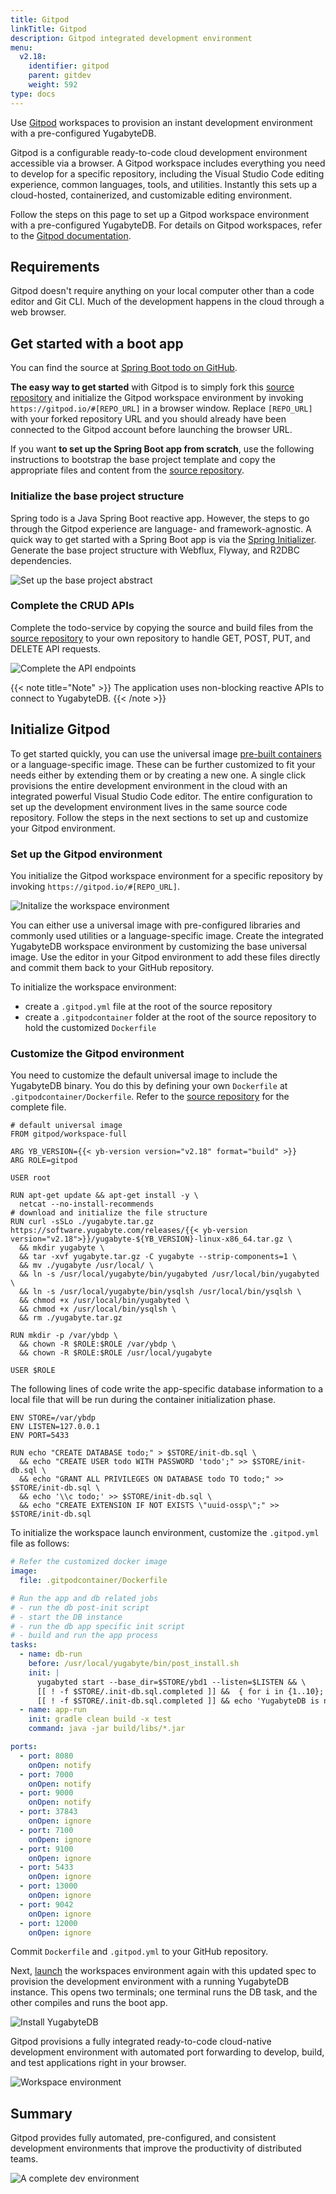 ```yaml
---
title: Gitpod
linkTitle: Gitpod
description: Gitpod integrated development environment
menu:
  v2.18:
    identifier: gitpod
    parent: gitdev
    weight: 592
type: docs
---
```


Use [Gitpod](https://www.gitpod.io) workspaces to provision an instant development environment with a pre-configured YugabyteDB.

Gitpod is a configurable ready-to-code cloud development environment accessible via a browser. A Gitpod workspace includes everything you need to develop for a specific repository, including the Visual Studio Code editing experience, common languages, tools, and utilities. Instantly this sets up a cloud-hosted, containerized, and customizable editing environment.

Follow the steps on this page to set up a Gitpod workspace environment with a pre-configured YugabyteDB. For details on Gitpod workspaces, refer to the [Gitpod documentation](https://www.gitpod.io/docs/).

## Requirements

Gitpod doesn't require anything on your local computer other than a code editor and Git CLI. Much of the development happens in the cloud through a web browser.

## Get started with a boot app

You can find the source at [Spring Boot todo on GitHub](https://github.com/yugabyte/yb-todo-app.git).

**The easy way to get started** with Gitpod is to simply fork this [source repository](https://github.com/yugabyte/yb-todo-app.git) and initialize the Gitpod workspace environment by invoking `https://gitpod.io/#[REPO_URL]` in a browser window. Replace `[REPO_URL]` with your forked repository URL and you should already have been connected to the Gitpod account before launching the browser URL.

If you want **to set up the Spring Boot app from scratch**, use the following instructions to bootstrap the base project template and copy the appropriate files and content from the [source repository](https://github.com/yugabyte/yb-todo-app.git).

### Initialize the base project structure

Spring todo is a Java Spring Boot reactive app. However, the steps to go through the Gitpod experience are language- and framework-agnostic. A quick way to get started with a Spring Boot app is via the [Spring Initializer](https://start.spring.io). Generate the base project structure with Webflux, Flyway, and R2DBC dependencies.

![Set up the base project abstract](/images/develop/gitdev/gitpod/init-sb.png)

### Complete the CRUD APIs

Complete the todo-service by copying the source and build files from the [source repository](https://github.com/yugabyte/yb-todo-app.git) to your own repository to handle GET, POST, PUT, and DELETE API requests.

![Complete the API endpoints](/images/develop/gitdev/gitpod/complete-api.png)

{{< note title="Note" >}}
The application uses non-blocking reactive APIs to connect to YugabyteDB.
{{< /note >}}

## Initialize Gitpod

To get started quickly, you can use the universal image [pre-built containers](https://www.gitpod.io/docs/quickstart) or a language-specific image. These can be further customized to fit your needs either by extending them or by creating a new one. A single click provisions the entire development environment in the cloud with an integrated powerful Visual Studio Code editor. The entire configuration to set up the development environment lives in the same source code repository. Follow the steps in the next sections to set up and customize your Gitpod environment.

### Set up the Gitpod environment

You initialize the Gitpod workspace environment for a specific repository by invoking `https://gitpod.io/#[REPO_URL]`.

![Initalize the workspace environment](/images/develop/gitdev/gitpod/init-workspace.png)

You can either use a universal image with pre-configured libraries and commonly used utilities or a language-specific image. Create the integrated YugabyteDB workspace environment by customizing the base universal image. Use the editor in your Gitpod environment to add these files directly and commit them back to your GitHub repository.

To initialize the workspace environment:

* create a `.gitpod.yml` file at the root of the source repository
* create a `.gitpodcontainer` folder at the root of the source repository to hold the customized `Dockerfile`

### Customize the Gitpod environment

You need to customize the default universal image to include the YugabyteDB binary. You do this by defining your own `Dockerfile` at `.gitpodcontainer/Dockerfile`. Refer to the [source repository](https://github.com/yugabyte/yb-todo-app.git) for the complete file.

```docker
# default universal image
FROM gitpod/workspace-full

ARG YB_VERSION={{< yb-version version="v2.18" format="build" >}}
ARG ROLE=gitpod

USER root

RUN apt-get update && apt-get install -y \
  netcat --no-install-recommends
# download and initialize the file structure
RUN curl -sSLo ./yugabyte.tar.gz https://software.yugabyte.com/releases/{{< yb-version version="v2.18">}}/yugabyte-${YB_VERSION}-linux-x86_64.tar.gz \
  && mkdir yugabyte \
  && tar -xvf yugabyte.tar.gz -C yugabyte --strip-components=1 \
  && mv ./yugabyte /usr/local/ \
  && ln -s /usr/local/yugabyte/bin/yugabyted /usr/local/bin/yugabyted \
  && ln -s /usr/local/yugabyte/bin/ysqlsh /usr/local/bin/ysqlsh \
  && chmod +x /usr/local/bin/yugabyted \
  && chmod +x /usr/local/bin/ysqlsh \
  && rm ./yugabyte.tar.gz

RUN mkdir -p /var/ybdp \
  && chown -R $ROLE:$ROLE /var/ybdp \
  && chown -R $ROLE:$ROLE /usr/local/yugabyte

USER $ROLE
```

The following lines of code write the app-specific database information to a local file that will be run during the container initialization phase.

```docker
ENV STORE=/var/ybdp
ENV LISTEN=127.0.0.1
ENV PORT=5433

RUN echo "CREATE DATABASE todo;" > $STORE/init-db.sql \
  && echo "CREATE USER todo WITH PASSWORD 'todo';" >> $STORE/init-db.sql \
  && echo "GRANT ALL PRIVILEGES ON DATABASE todo TO todo;" >> $STORE/init-db.sql \
  && echo '\\c todo;' >> $STORE/init-db.sql \
  && echo "CREATE EXTENSION IF NOT EXISTS \"uuid-ossp\";" >> $STORE/init-db.sql
```

To initialize the workspace launch environment, customize the `.gitpod.yml` file as follows:

```yml
# Refer the customized docker image
image:
  file: .gitpodcontainer/Dockerfile

# Run the app and db related jobs
# - run the db post-init script
# - start the DB instance
# - run the db app specific init script
# - build and run the app process
tasks:
  - name: db-run
    before: /usr/local/yugabyte/bin/post_install.sh
    init: |
      yugabyted start --base_dir=$STORE/ybd1 --listen=$LISTEN && \
      [[ ! -f $STORE/.init-db.sql.completed ]] &&  { for i in {1..10}; do (nc -vz $LISTEN $PORT >/dev/null 2>&1); [[ $? -eq 0 ]] &&  { ysqlsh -f $STORE/init-db.sql; touch $STORE/.init-db.sql.completed; break; } || sleep $i; done } && \
      [[ ! -f $STORE/.init-db.sql.completed ]] && echo 'YugabyteDB is not running!'
  - name: app-run
    init: gradle clean build -x test
    command: java -jar build/libs/*.jar

ports:
  - port: 8080
    onOpen: notify
  - port: 7000
    onOpen: notify
  - port: 9000
    onOpen: notify
  - port: 37843
    onOpen: ignore
  - port: 7100
    onOpen: ignore
  - port: 9100
    onOpen: ignore
  - port: 5433
    onOpen: ignore
  - port: 13000
    onOpen: ignore
  - port: 9042
    onOpen: ignore
  - port: 12000
    onOpen: ignore
```

Commit `Dockerfile` and `.gitpod.yml` to your GitHub repository.

Next, [launch](#set-up-the-gitpod-environment) the workspaces environment again with this updated spec to provision the development environment with a running YugabyteDB instance. This opens two terminals; one terminal runs the DB task, and the other compiles and runs the boot app.

![Install YugabyteDB](/images/develop/gitdev/gitpod/install-yb.gif)

Gitpod provisions a fully integrated ready-to-code cloud-native development environment with automated port forwarding to develop, build, and test applications right in your browser.

![Workspace environment](/images/develop/gitdev/gitpod/workspace.png)

## Summary

Gitpod provides fully automated, pre-configured, and consistent development environments that improve the productivity of distributed teams.

![A complete dev environment](/images/develop/gitdev/gitpod/complete-dev.png)
